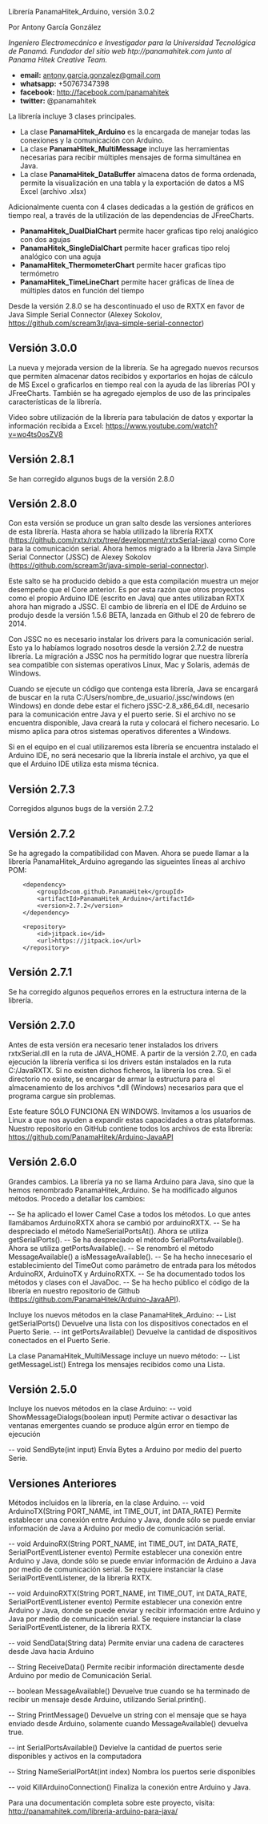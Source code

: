 Librería PanamaHitek_Arduino, versión 3.0.2

Por Antony García González

*Ingeniero Electromecánico e Investigador para la Universidad Tecnológica de Panamá. Fundador del sitio web htp://panamahitek.com junto al Panama Hitek Creative Team.*

- **email:** antony.garcia.gonzalez@gmail.com
- **whatsapp:** +50767347398
- **facebook:** http://facebook.com/panamahitek
- **twitter:** @panamahitek

La librería incluye 3 clases principales. 
- La clase **PanamaHitek_Arduino** es la encargada de manejar todas las conexiones y la comunicación con Arduino.
- La clase **PanamaHitek_MultiMessage** incluye las herramientas necesarias para recibir múltiples mensajes de forma simultánea en Java.
- La clase **PanamaHitek_DataBuffer** almacena datos de forma ordenada, permite la visualización en una tabla y la exportación de datos a MS Excel (archivo .xlsx)

Adicionalmente cuenta con 4 clases dedicadas a la gestión de gráficos en tiempo real, a través de la utilización de las dependencias de JFreeCharts.
- **PanamaHitek_DualDialChart** permite hacer graficas tipo reloj analógico con dos agujas
- **PanamaHitek_SingleDialChart** permite hacer graficas tipo reloj analógico con una aguja
- **PanamaHitek_ThermometerChart** permite hacer graficas tipo termómetro
- **PanamaHitek_TimeLineChart** permite hacer gráficas de línea de múltiples datos en función del tiempo

Desde la versión 2.8.0 se ha descontinuado el uso de RXTX en favor de Java Simple Serial Connector (Alexey Sokolov, 
https://github.com/scream3r/java-simple-serial-connector)

Versión 3.0.0
---------------------
La nueva y mejorada version de la librería. Se ha agregado nuevos recursos que permiten almacenar datos recibidos y exportarlos en hojas de cálculo de MS Excel o graficarlos en tiempo real con la ayuda de las librerías POI y JFreeCharts.
También se ha agregado ejemplos de uso de las principales características de la librería.

Video sobre utilización de la librería para tabulación de datos y exportar la información recibida a Excel:
https://www.youtube.com/watch?v=wo4ts0osZV8

Versión 2.8.1
---------------------
Se han corregido algunos bugs de la versión 2.8.0

Versión 2.8.0
---------------------
Con esta versión se produce un gran salto desde las versiones anteriores de esta librería. Hasta ahora se había utilizado la librería 
RXTX (https://github.com/rxtx/rxtx/tree/development/rxtxSerial-java) como Core para la comunicación serial. Ahora hemos migrado a la librería
Java Simple Serial Connector (JSSC) de Alexey Sokolov (https://github.com/scream3r/java-simple-serial-connector).

Este salto se ha producido debido a que esta compilación muestra un mejor desempeño que el Core anterior. Es por esta razón que otros proyectos
como el propio Arduino IDE (escrito en Java) que antes utilizaban RXTX ahora han migrado a JSSC. El cambio de librería en el IDE de Arduino se produjo
desde la versión 1.5.6 BETA, lanzada en Github el 20 de febrero de 2014.

Con JSSC no es necesario instalar los drivers para la comunicación serial. Esto ya lo habíamos logrado nosotros desde la versión 2.7.2 de nuestra librería.
La migración a JSSC nos ha permitido lograr que nuestra librería sea compatible con sistemas operativos Linux, Mac y Solaris, además de Windows.

Cuando se ejecute un código que contenga esta librería, Java se encargará de buscar en la ruta C:/Users/nombre_de_usuario/.jssc/windows (en Windows) en donde 
debe estar el fichero jSSC-2.8_x86_64.dll, necesario para la comunicación entre Java y el puerto serie. Si el archivo no se encuentra disponible, Java creará 
la ruta y colocará el fichero necesario. Lo mismo aplica para otros sistemas operativos diferentes a Windows.

Si en el equipo en el cual utilizaremos esta librería se encuentra instalado el Arduino IDE, no será necesario que la librería instale el archivo, ya que el
que el Arduino IDE utiliza esta misma técnica.


Versión 2.7.3
---------------------
Corregidos algunos bugs de la versión 2.7.2


Versión 2.7.2
---------------------
Se ha agregado la compatibilidad con Maven. Ahora se puede llamar a la librería PanamaHitek_Arduino agregando las sigueintes líneas al archivo POM:
     
<dependencies>

        <dependency>
            <groupId>com.github.PanamaHitek</groupId>
            <artifactId>PanamaHitek_Arduino</artifactId>
            <version>2.7.2</version>
        </dependency>
    
</dependencies>

<repositories>

        <repository>
            <id>jitpack.io</id>
            <url>https://jitpack.io</url>
        </repository>

</repositories>

Versión 2.7.1
---------------------
Se ha corregido algunos pequeños errores en la estructura interna de la librería.

Versión 2.7.0
---------------------
Antes de esta versión era necesario tener instalados los drivers rxtxSerial.dll en la ruta de JAVA_HOME. 
A partir de la versión 2.7.0, en cada ejecución la librería verifica si los drivers están instalados en la ruta C:/JavaRXTX.
Si no existen dichos ficheros, la librería los crea. Si el directorio no existe, se encargar de armar la estructura para el almacenamiento
de los archivos *.dll (Windows) necesarios para que el programa cargue sin problemas.

Este feature SÓLO FUNCIONA EN WINDOWS. Invitamos a los usuarios de Linux a que nos ayuden a expandir estas capacidades a otras plataformas.
Nuestro repositorio en GitHub contiene todos los archivos de esta librería: https://github.com/PanamaHitek/Arduino-JavaAPI


Versión 2.6.0
---------------------
Grandes cambios. La librería ya no se llama Arduino para Java, sino que la hemos renombrado PanamaHitek_Arduino.
Se ha modificado algunos métodos. Procedo a detallar los cambios:

  -- Se ha aplicado el lower Camel Case a todos los métodos. Lo que antes llamábamos ArduinoRXTX ahora se cambió por arduinoRXTX.
  -- Se ha despreciado el método NameSerialPortsAt(). Ahora se utiliza getSerialPorts().
  -- Se ha despreciado el método SerialPortsAvailable(). Ahora se utiliza getPortsAvailable().
  -- Se renombró el método MessageAvailable() a isMessageAvailable().
  -- Se ha hecho innecesario el establecimiento del TimeOut como parámetro de entrada para los métodos ArduinoRX, ArduinoTX y ArduinoRXTX.
  -- Se ha documentado todos los métodos y clases con el JavaDoc.
  -- Se ha hecho público el código de la librería en nuestro repositorio de Github (https://github.com/PanamaHitek/Arduino-JavaAPI).
  

Incluye los nuevos métodos en la clase PanamaHitek_Arduino:
  -- List<String> getSerialPorts()
     Devuelve una lista con los dispositivos conectados en el Puerto Serie.
  -- int getPortsAvailable()
     Devuelve la cantidad de dispositivos conectados en el Puerto Serie.

La clase PanamaHitek_MultiMessage incluye un nuevo método:
  -- List<String> getMessageList()
     Entrega los mensajes recibidos como una Lista.

Versión 2.5.0
---------------------
Incluye los nuevos métodos en la clase Arduino:
  -- void ShowMessageDialogs(boolean input)
     Permite activar o desactivar las ventanas emergentes cuando se produce algún error en tiempo de ejecución

  -- void SendByte(int input)
     Envía Bytes a Arduino por medio del puerto Serie.

Versiones Anteriores
---------------------
Métodos incluidos en la librería, en la clase Arduino.
  -- void ArduinoTX(String PORT_NAME, int TIME_OUT, int DATA_RATE)
     Permite establecer una conexión entre Arduino y Java, donde sólo se puede enviar información de Java a Arduino
     por medio de comunicación serial.

  -- void ArduinoRX(String PORT_NAME, int TIME_OUT, int DATA_RATE, SerialPortEventListener evento)
     Permite establecer una conexión entre Arduino y Java, donde sólo se puede enviar información de Arduino a Java
     por medio de comunicación serial. Se requiere instanciar la clase SerialPortEventListener, de la librería RXTX.

  -- void ArduinoRXTX(String PORT_NAME, int TIME_OUT, int DATA_RATE, SerialPortEventListener evento)
     Permite establecer una conexión entre Arduino y Java, donde se puede enviar y recibir información entre Arduino y Java
     por medio de comunicación serial. Se requiere instanciar la clase SerialPortEventListener, de la librería RXTX.

  -- void SendData(String data)
     Permite enviar una cadena de caracteres desde Java hacia Arduino

  -- String ReceiveData()
     Permite recibir información directamente desde Arduino por medio de Comunicación Serial.

  -- boolean MessageAvailable()
     Devuelve true cuando se ha terminado de recibir un mensaje desde Arduino, utilizando Serial.println().
  
  -- String PrintMessage()
     Devuelve un string con el mensaje que se haya enviado desde Arduino, solamente cuando MessageAvailable() devuelva true.

  -- int SerialPortsAvailable()
     Devielve la cantidad de puertos serie disponibles y activos en la computadora

  -- String NameSerialPortAt(int index)
     Nombra los puertos serie disponibles

  -- void KillArduinoConnection()
     Finaliza la conexión entre Arduino y Java.

Para una documentación completa sobre este proyecto, visita:
http://panamahitek.com/libreria-arduino-para-java/
